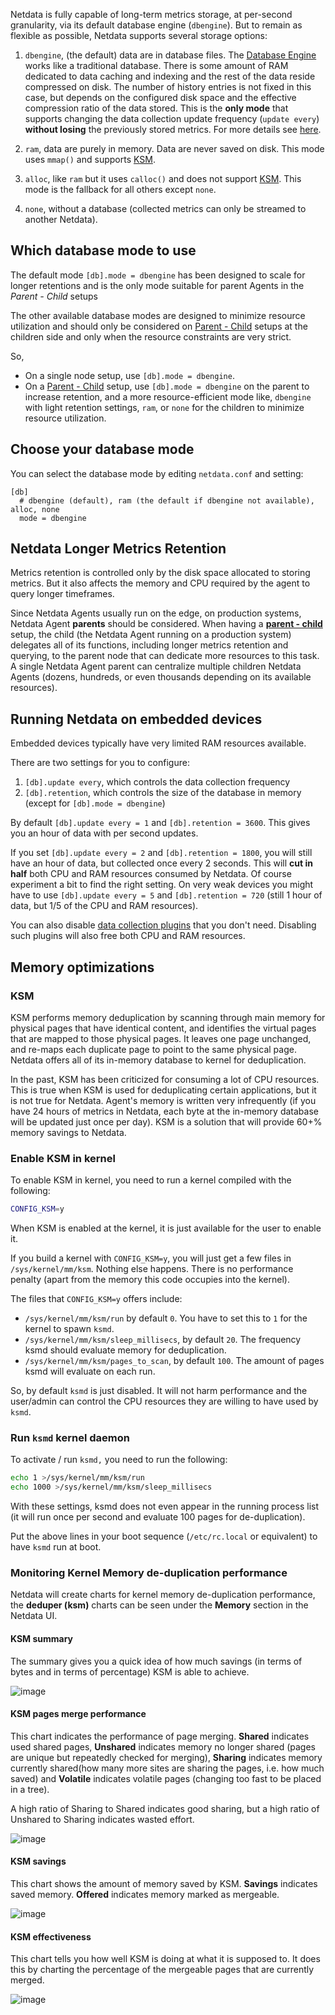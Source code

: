 

Netdata is fully capable of long-term metrics storage, at per-second granularity, via its default database engine
(`dbengine`). But to remain as flexible as possible, Netdata supports several storage options:

1. `dbengine`, (the default) data are in database files. The [Database Engine](/docs/agent/src/database/engine) works like a
   traditional database. There is some amount of RAM dedicated to data caching and indexing and the rest of the data
   reside compressed on disk. The number of history entries is not fixed in this case, but depends on the configured
   disk space and the effective compression ratio of the data stored. This is the **only mode** that supports changing
   the data collection update frequency (`update every`) **without losing** the previously stored metrics. For more
   details see [here](/docs/agent/src/database/engine).

2. `ram`, data are purely in memory. Data are never saved on disk. This mode uses `mmap()` and supports [KSM](#ksm).

3. `alloc`, like `ram` but it uses `calloc()` and does not support [KSM](#ksm). This mode is the fallback for all others
   except `none`.

4. `none`, without a database (collected metrics can only be streamed to another Netdata).

## Which database mode to use

The default mode `[db].mode = dbengine` has been designed to scale for longer retentions and is the only mode suitable
for parent Agents in the _Parent - Child_ setups

The other available database modes are designed to minimize resource utilization and should only be considered on
[Parent - Child](/docs/agent/observability-centralization-points) setups at the children side and only when the
resource constraints are very strict.

So,

- On a single node setup, use `[db].mode = dbengine`.
- On a [Parent - Child](/docs/agent/observability-centralization-points) setup, use `[db].mode = dbengine` on the
  parent to increase retention, and a more resource-efficient mode like, `dbengine` with light retention settings, `ram`, or `none` for the children to minimize resource utilization.

## Choose your database mode

You can select the database mode by editing `netdata.conf` and setting:

```text
[db]
  # dbengine (default), ram (the default if dbengine not available), alloc, none
  mode = dbengine
```

## Netdata Longer Metrics Retention

Metrics retention is controlled only by the disk space allocated to storing metrics. But it also affects the memory and
CPU required by the agent to query longer timeframes.

Since Netdata Agents usually run on the edge, on production systems, Netdata Agent **parents** should be considered.
When having a [**parent - child**](/docs/agent/observability-centralization-points) setup, the child (the
Netdata Agent running on a production system) delegates all of its functions, including longer metrics retention and
querying, to the parent node that can dedicate more resources to this task. A single Netdata Agent parent can centralize
multiple children Netdata Agents (dozens, hundreds, or even thousands depending on its available resources).

## Running Netdata on embedded devices

Embedded devices typically have very limited RAM resources available.

There are two settings for you to configure:

1. `[db].update every`, which controls the data collection frequency
2. `[db].retention`, which controls the size of the database in memory (except for `[db].mode = dbengine`)

By default `[db].update every = 1` and `[db].retention = 3600`. This gives you an hour of data with per second updates.

If you set `[db].update every = 2` and `[db].retention = 1800`, you will still have an hour of data, but collected once
every 2 seconds. This will **cut in half** both CPU and RAM resources consumed by Netdata. Of course experiment a bit to find the right setting.
On very weak devices you might have to use `[db].update every = 5` and `[db].retention = 720` (still 1 hour of data, but
1/5 of the CPU and RAM resources).

You can also disable [data collection plugins](/docs/agent/src/collectors) that you don't need. Disabling such plugins will also
free both CPU and RAM resources.

## Memory optimizations

### KSM

KSM performs memory deduplication by scanning through main memory for physical pages that have identical content, and
identifies the virtual pages that are mapped to those physical pages. It leaves one page unchanged, and re-maps each
duplicate page to point to the same physical page. Netdata offers all of its in-memory database to kernel for
deduplication.

In the past, KSM has been criticized for consuming a lot of CPU resources. This is true when KSM is used for
deduplicating certain applications, but it is not true for Netdata. Agent's memory is written very infrequently
(if you have 24 hours of metrics in Netdata, each byte at the in-memory database will be updated just once per day). KSM
is a solution that will provide 60+% memory savings to Netdata.

### Enable KSM in kernel

To enable KSM in kernel, you need to run a kernel compiled with the following:

```sh
CONFIG_KSM=y
```

When KSM is enabled at the kernel, it is just available for the user to enable it.

If you build a kernel with `CONFIG_KSM=y`, you will just get a few files in `/sys/kernel/mm/ksm`. Nothing else
happens. There is no performance penalty (apart from the memory this code occupies into the kernel).

The files that `CONFIG_KSM=y` offers include:

- `/sys/kernel/mm/ksm/run` by default `0`. You have to set this to `1` for the kernel to spawn `ksmd`.
- `/sys/kernel/mm/ksm/sleep_millisecs`, by default `20`. The frequency ksmd should evaluate memory for deduplication.
- `/sys/kernel/mm/ksm/pages_to_scan`, by default `100`. The amount of pages ksmd will evaluate on each run.

So, by default `ksmd` is just disabled. It will not harm performance and the user/admin can control the CPU resources
they are willing to have used by `ksmd`.

### Run `ksmd` kernel daemon

To activate / run `ksmd,` you need to run the following:

```sh
echo 1 >/sys/kernel/mm/ksm/run
echo 1000 >/sys/kernel/mm/ksm/sleep_millisecs
```

With these settings, ksmd does not even appear in the running process list (it will run once per second and evaluate 100
pages for de-duplication).

Put the above lines in your boot sequence (`/etc/rc.local` or equivalent) to have `ksmd` run at boot.

### Monitoring Kernel Memory de-duplication performance

Netdata will create charts for kernel memory de-duplication performance, the **deduper (ksm)** charts can be seen under the **Memory** section in the Netdata UI.

#### KSM summary

The summary gives you a quick idea of how much savings (in terms of bytes and in terms of percentage) KSM is able to achieve.

![image](https://user-images.githubusercontent.com/24860547/199454880-123ae7c4-071a-4811-95b8-18cf4e4f60a2.png)

#### KSM pages merge performance

This chart indicates the performance of page merging. **Shared** indicates used shared pages, **Unshared** indicates memory no longer shared (pages are unique but repeatedly checked for merging), **Sharing** indicates memory currently shared(how many more sites are sharing the pages, i.e. how much saved) and **Volatile** indicates volatile pages (changing too fast to be placed in a tree).

A high ratio of Sharing to Shared indicates good sharing, but a high ratio of Unshared to Sharing indicates wasted effort.

![image](https://user-images.githubusercontent.com/24860547/199455374-d63fd2c2-e12b-4ddf-947b-35371215eb05.png)

#### KSM savings

This chart shows the amount of memory saved by KSM. **Savings** indicates saved memory. **Offered** indicates memory marked as mergeable.

![image](https://user-images.githubusercontent.com/24860547/199455604-43cd9248-1f6e-4c31-be56-e0b9e432f48a.png)

#### KSM effectiveness

This chart tells you how well KSM is doing at what it is supposed to. It does this by charting the percentage of the mergeable pages that are currently merged.

![image](https://user-images.githubusercontent.com/24860547/199455770-4d7991ff-6b7e-4d96-9d23-33ffc572b370.png)
